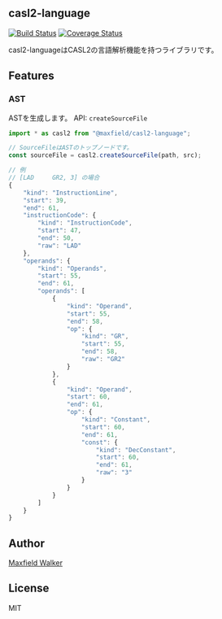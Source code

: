 ## casl2-language

[![Build Status](https://travis-ci.org/node-casl2-comet2/casl2-language.svg?branch=master)](https://travis-ci.org/node-casl2-comet2/casl2-language)
[![Coverage Status](https://coveralls.io/repos/github/node-casl2-comet2/casl2-language/badge.svg?branch=master)](https://coveralls.io/github/node-casl2-comet2/casl2-language?branch=master)

casl2-languageはCASL2の言語解析機能を持つライブラリです。

## Features

### AST
ASTを生成します。
API: `createSourceFile`

```typescript
import * as casl2 from "@maxfield/casl2-language";

// SourceFileはASTのトップノードです。
const sourceFile = casl2.createSourceFile(path, src);

// 例
// [LAD     GR2, 3] の場合
{
    "kind": "InstructionLine",
    "start": 39,
    "end": 61,
    "instructionCode": {
        "kind": "InstructionCode",
        "start": 47,
        "end": 50,
        "raw": "LAD"
    },
    "operands": {
        "kind": "Operands",
        "start": 55,
        "end": 61,
        "operands": [
            {
                "kind": "Operand",
                "start": 55,
                "end": 58,
                "op": {
                    "kind": "GR",
                    "start": 55,
                    "end": 58,
                    "raw": "GR2"
                }
            },
            {
                "kind": "Operand",
                "start": 60,
                "end": 61,
                "op": {
                    "kind": "Constant",
                    "start": 60,
                    "end": 61,
                    "const": {
                        "kind": "DecConstant",
                        "start": 60,
                        "end": 61,
                        "raw": "3"
                    }
                }
            }
        ]
    }
}
```

## Author
[Maxfield Walker](https://github.com/MaxfieldWalker)

## License
MIT
